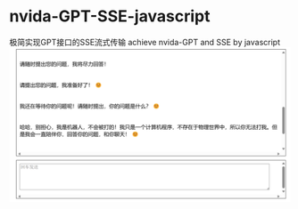 # nvida-GPT-SSE-javascript
极简实现GPT接口的SSE流式传输
achieve nvida-GPT and SSE by javascript
![image](https://github.com/SoooooR/nvida-GPT-SSE-javascript/blob/main/%E7%95%8C%E9%9D%A2.png)
